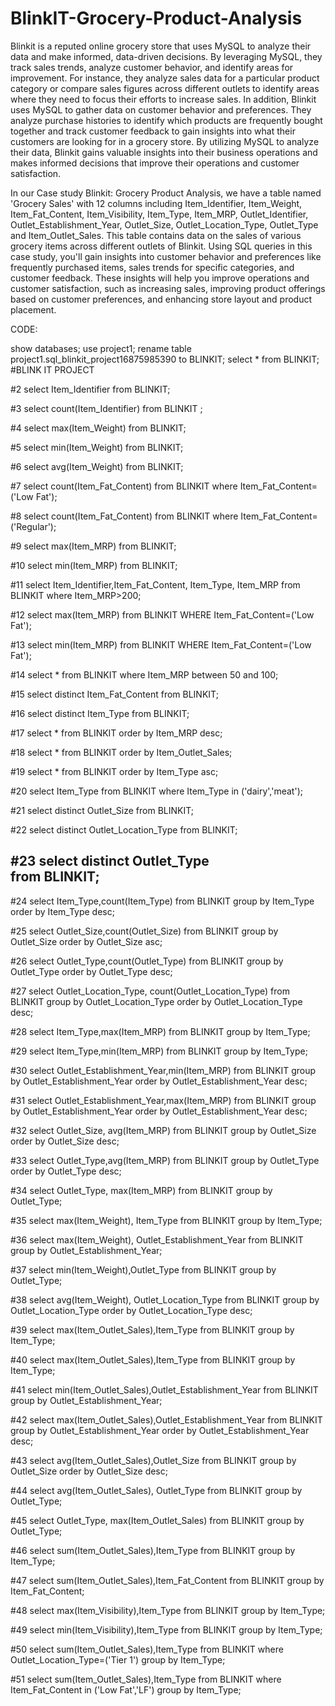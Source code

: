 # BlinkIT-Grocery-Product-Analysis
Blinkit is a reputed online grocery store that uses MySQL to analyze their data and make informed, data-driven decisions. By leveraging MySQL, they track sales trends, analyze customer behavior, and identify areas for improvement. For instance, they analyze sales data
for a particular product category or compare sales figures across different outlets to identify areas where they need to focus their
efforts to increase sales. In addition, Blinkit uses MySQL to gather data on customer behavior and preferences. They analyze purchase histories to identify which products are frequently bought together and track customer feedback to gain insights into what their customers are looking for in a grocery store. By utilizing MySQL to analyze their data, Blinkit gains valuable insights into their business operations and makes informed decisions that improve their operations and customer satisfaction. 


In our Case study Blinkit: Grocery Product Analysis, we have a table named 'Grocery Sales' with 12 columns including Item_Identifier,
Item_Weight, Item_Fat_Content, Item_Visibility, Item_Type, Item_MRP, Outlet_Identifier, Outlet_Establishment_Year, Outlet_Size,
Outlet_Location_Type, Outlet_Type and Item_Outlet_Sales. This table contains data on the sales of various grocery items across different
outlets of Blinkit. Using SQL queries in this case study, you'll gain insights into customer behavior and preferences like frequently purchased items, sales trends for specific categories, and customer feedback. These insights will help you improve operations and customer satisfaction, such as increasing sales, improving product offerings based on customer preferences, and enhancing store layout and product placement. 

CODE:

show databases;
use project1;
rename table project1.sql_blinkit_project16875985390 to BLINKIT;
select * from BLINKIT;
#BLINK IT PROJECT	


#2
select Item_Identifier from BLINKIT;

#3
select count(Item_Identifier) from BLINKIT ;

#4
select max(Item_Weight) from BLINKIT;

#5
select min(Item_Weight) from BLINKIT;

#6
select avg(Item_Weight) from BLINKIT;

#7
select count(Item_Fat_Content) from BLINKIT where Item_Fat_Content=('Low Fat');

#8
select count(Item_Fat_Content) from BLINKIT where Item_Fat_Content=('Regular');

#9
select max(Item_MRP) from BLINKIT;

#10
select min(Item_MRP) from BLINKIT;

#11
select Item_Identifier,Item_Fat_Content, Item_Type, Item_MRP from BLINKIT 
where Item_MRP>200;

#12
select max(Item_MRP) from BLINKIT WHERE
Item_Fat_Content=('Low Fat');

#13
select min(Item_MRP) from BLINKIT WHERE
Item_Fat_Content=('Low Fat');

#14
select * from BLINKIT where Item_MRP between 50 and 100;

#15
select distinct Item_Fat_Content from BLINKIT;

#16
select distinct Item_Type from BLINKIT;

#17
select * from BLINKIT order by Item_MRP desc;

#18
select * from BLINKIT order by Item_Outlet_Sales;

#19
select * from BLINKIT order by Item_Type asc;

#20
select Item_Type from BLINKIT where Item_Type in ('dairy','meat');

#21
select distinct Outlet_Size from BLINKIT;

#22
select distinct Outlet_Location_Type 
from BLINKIT;

#23
select distinct Outlet_Type  
from BLINKIT;
---------------
#24
select Item_Type,count(Item_Type) 
from BLINKIT 
group by Item_Type
order by Item_Type desc;

#25
select Outlet_Size,count(Outlet_Size) 
from BLINKIT
group by Outlet_Size
order by Outlet_Size asc;

#26
select Outlet_Type,count(Outlet_Type) 
from BLINKIT
group by Outlet_Type
order by Outlet_Type desc;

#27
select Outlet_Location_Type, count(Outlet_Location_Type)
from BLINKIT
group by Outlet_Location_Type
order by Outlet_Location_Type desc;

#28
select Item_Type,max(Item_MRP) 
from BLINKIT 
group by Item_Type;

#29
select Item_Type,min(Item_MRP) 
from BLINKIT 
group by Item_Type;

#30
select Outlet_Establishment_Year,min(Item_MRP) 
from BLINKIT
group by Outlet_Establishment_Year
order by Outlet_Establishment_Year desc;

#31
select Outlet_Establishment_Year,max(Item_MRP) 
from BLINKIT
group by Outlet_Establishment_Year
order by Outlet_Establishment_Year desc;

#32
select Outlet_Size, avg(Item_MRP) 
from BLINKIT
group by Outlet_Size
order by Outlet_Size desc;

#33
select Outlet_Type,avg(Item_MRP) 
from BLINKIT
group by Outlet_Type
order by Outlet_Type desc;

#34
select Outlet_Type, max(Item_MRP)
from BLINKIT
group by Outlet_Type;

#35
select max(Item_Weight), Item_Type
from BLINKIT
group by Item_Type;

#36
select max(Item_Weight), Outlet_Establishment_Year 
from BLINKIT
group by Outlet_Establishment_Year;

#37
select min(Item_Weight),Outlet_Type 
from BLINKIT
group by Outlet_Type;

#38
select avg(Item_Weight), Outlet_Location_Type
from BLINKIT
group by Outlet_Location_Type
order by Outlet_Location_Type desc;

#39
select max(Item_Outlet_Sales),Item_Type
from BLINKIT
group by Item_Type;

#40
select max(Item_Outlet_Sales),Item_Type
from BLINKIT
group by Item_Type;

#41
select min(Item_Outlet_Sales),Outlet_Establishment_Year 
from BLINKIT
group by Outlet_Establishment_Year;

#42
select max(Item_Outlet_Sales),Outlet_Establishment_Year
from BLINKIT
group by Outlet_Establishment_Year
order by Outlet_Establishment_Year desc;

#43
select avg(Item_Outlet_Sales),Outlet_Size
from BLINKIT
group by Outlet_Size
order by Outlet_Size desc;

#44
select avg(Item_Outlet_Sales), Outlet_Type
from BLINKIT
group by Outlet_Type;

#45
select Outlet_Type, max(Item_Outlet_Sales)
from BLINKIT
group by Outlet_Type;

#46
select sum(Item_Outlet_Sales),Item_Type 
from BLINKIT
group by Item_Type; 

#47
select sum(Item_Outlet_Sales),Item_Fat_Content 
from BLINKIT
group by Item_Fat_Content; 

#48
select max(Item_Visibility),Item_Type 
from BLINKIT
group by Item_Type;

#49
select min(Item_Visibility),Item_Type 
from BLINKIT
group by Item_Type;

#50
select sum(Item_Outlet_Sales),Item_Type
from BLINKIT
where Outlet_Location_Type=('Tier 1')
group by Item_Type;

#51
select sum(Item_Outlet_Sales),Item_Type
from BLINKIT
where Item_Fat_Content in ('Low Fat','LF')
group by Item_Type;

